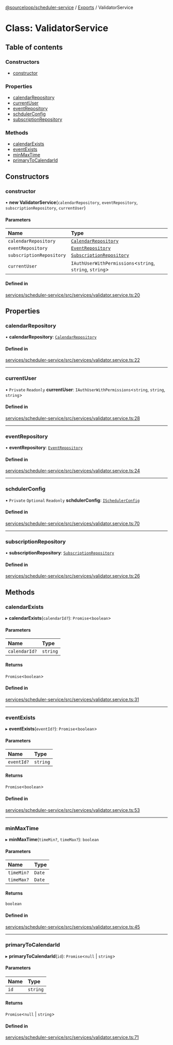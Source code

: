 [@sourceloop/scheduler-service](../README.md) / [Exports](../modules.md) / ValidatorService

# Class: ValidatorService

## Table of contents

### Constructors

- [constructor](ValidatorService.md#constructor)

### Properties

- [calendarRepository](ValidatorService.md#calendarrepository)
- [currentUser](ValidatorService.md#currentuser)
- [eventRepository](ValidatorService.md#eventrepository)
- [schdulerConfig](ValidatorService.md#schdulerconfig)
- [subscriptionRepository](ValidatorService.md#subscriptionrepository)

### Methods

- [calendarExists](ValidatorService.md#calendarexists)
- [eventExists](ValidatorService.md#eventexists)
- [minMaxTime](ValidatorService.md#minmaxtime)
- [primaryToCalendarId](ValidatorService.md#primarytocalendarid)

## Constructors

### constructor

• **new ValidatorService**(`calendarRepository`, `eventRepository`, `subscriptionRepository`, `currentUser`)

#### Parameters

| Name | Type |
| :------ | :------ |
| `calendarRepository` | [`CalendarRepository`](CalendarRepository.md) |
| `eventRepository` | [`EventRepository`](EventRepository.md) |
| `subscriptionRepository` | [`SubscriptionRepository`](SubscriptionRepository.md) |
| `currentUser` | `IAuthUserWithPermissions`<`string`, `string`, `string`\> |

#### Defined in

[services/scheduler-service/src/services/validator.service.ts:20](https://github.com/sourcefuse/loopback4-microservice-catalog/blob/6c16af104/services/scheduler-service/src/services/validator.service.ts#L20)

## Properties

### calendarRepository

• **calendarRepository**: [`CalendarRepository`](CalendarRepository.md)

#### Defined in

[services/scheduler-service/src/services/validator.service.ts:22](https://github.com/sourcefuse/loopback4-microservice-catalog/blob/6c16af104/services/scheduler-service/src/services/validator.service.ts#L22)

___

### currentUser

• `Private` `Readonly` **currentUser**: `IAuthUserWithPermissions`<`string`, `string`, `string`\>

#### Defined in

[services/scheduler-service/src/services/validator.service.ts:28](https://github.com/sourcefuse/loopback4-microservice-catalog/blob/6c16af104/services/scheduler-service/src/services/validator.service.ts#L28)

___

### eventRepository

• **eventRepository**: [`EventRepository`](EventRepository.md)

#### Defined in

[services/scheduler-service/src/services/validator.service.ts:24](https://github.com/sourcefuse/loopback4-microservice-catalog/blob/6c16af104/services/scheduler-service/src/services/validator.service.ts#L24)

___

### schdulerConfig

• `Private` `Optional` `Readonly` **schdulerConfig**: [`ISchedulerConfig`](../interfaces/ISchedulerConfig.md)

#### Defined in

[services/scheduler-service/src/services/validator.service.ts:70](https://github.com/sourcefuse/loopback4-microservice-catalog/blob/6c16af104/services/scheduler-service/src/services/validator.service.ts#L70)

___

### subscriptionRepository

• **subscriptionRepository**: [`SubscriptionRepository`](SubscriptionRepository.md)

#### Defined in

[services/scheduler-service/src/services/validator.service.ts:26](https://github.com/sourcefuse/loopback4-microservice-catalog/blob/6c16af104/services/scheduler-service/src/services/validator.service.ts#L26)

## Methods

### calendarExists

▸ **calendarExists**(`calendarId?`): `Promise`<`boolean`\>

#### Parameters

| Name | Type |
| :------ | :------ |
| `calendarId?` | `string` |

#### Returns

`Promise`<`boolean`\>

#### Defined in

[services/scheduler-service/src/services/validator.service.ts:31](https://github.com/sourcefuse/loopback4-microservice-catalog/blob/6c16af104/services/scheduler-service/src/services/validator.service.ts#L31)

___

### eventExists

▸ **eventExists**(`eventId?`): `Promise`<`boolean`\>

#### Parameters

| Name | Type |
| :------ | :------ |
| `eventId?` | `string` |

#### Returns

`Promise`<`boolean`\>

#### Defined in

[services/scheduler-service/src/services/validator.service.ts:53](https://github.com/sourcefuse/loopback4-microservice-catalog/blob/6c16af104/services/scheduler-service/src/services/validator.service.ts#L53)

___

### minMaxTime

▸ **minMaxTime**(`timeMin?`, `timeMax?`): `boolean`

#### Parameters

| Name | Type |
| :------ | :------ |
| `timeMin?` | `Date` |
| `timeMax?` | `Date` |

#### Returns

`boolean`

#### Defined in

[services/scheduler-service/src/services/validator.service.ts:45](https://github.com/sourcefuse/loopback4-microservice-catalog/blob/6c16af104/services/scheduler-service/src/services/validator.service.ts#L45)

___

### primaryToCalendarId

▸ **primaryToCalendarId**(`id`): `Promise`<``null`` \| `string`\>

#### Parameters

| Name | Type |
| :------ | :------ |
| `id` | `string` |

#### Returns

`Promise`<``null`` \| `string`\>

#### Defined in

[services/scheduler-service/src/services/validator.service.ts:71](https://github.com/sourcefuse/loopback4-microservice-catalog/blob/6c16af104/services/scheduler-service/src/services/validator.service.ts#L71)
